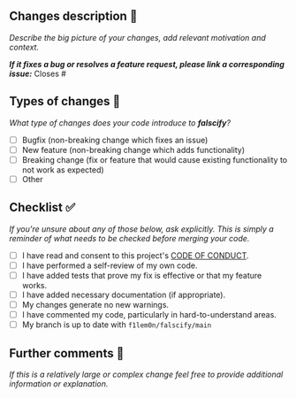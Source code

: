 ## Changes description 🔖

*Describe the big picture of your changes, add relevant motivation and context.*

***If it fixes a bug or resolves a feature request, please link a corresponding issue:***
Closes #

## Types of changes 🔧

*What type of changes does your code introduce to **falscify**?*

- [ ] Bugfix (non-breaking change which fixes an issue)
- [ ] New feature (non-breaking change which adds functionality)
- [ ] Breaking change (fix or feature that would cause existing functionality to not work as expected)
- [ ] Other

## Checklist ✅

*If you're unsure about any of those below, ask explicitly.
This is simply a reminder of what needs to be checked before merging your code.*

- [ ] I have read and consent to this project's [CODE OF CONDUCT](https://github.com/f1lem0n/falscify/blob/main/CODE_OF_CONDUCT.md).
- [ ] I have performed a self-review of my own code.
- [ ] I have added tests that prove my fix is effective or that my feature works.
- [ ] I have added necessary documentation (if appropriate).
- [ ] My changes generate no new warnings.
- [ ] I have commented my code, particularly in hard-to-understand areas.
- [ ] My branch is up to date with `f1lem0n/falscify/main`

## Further comments 🧠

*If this is a relatively large or complex change feel free to provide additional information or explanation.*
